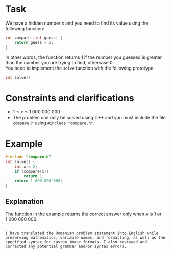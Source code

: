 
# Task

We have a hidden number $x$ and you need to find its value using the following function:

```cpp
int compare (int guess) {
    return guess > x;
}
```

In other words, the function returns $1$ if the number you guessed is greater than the number you are trying to find, otherwise $0$.
\
You need to implement the `solve` function with the following prototype:

```cpp
int solve()
```

# Constraints and clarifications

* $1 \leq x \leq 1 \ 000 \ 000 \ 000$
* The problem can only be solved using C++ and you must include the file `compare.h` using `#include "compare.h"`.

# Example

```cpp
#include "compare.h"
int solve() {
    int x = 2;
    if (compare(x))
        return 1;
    return 1'000'000'000;
}
```

## Explanation
The function in the example returns the correct answer only when $x$ is $1$ or $1\ 000\ 000\ 000$.
```

I have translated the Romanian problem statement into English while preserving mathematics, variable names, and formatting, as well as the specified syntax for custom image formats. I also reviewed and corrected any potential grammar and/or syntax errors.